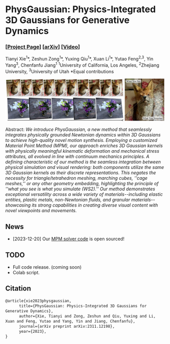 # PhysGaussian: Physics-Integrated 3D Gaussians for Generative Dynamics

### [[Project Page](https://xpandora.github.io/PhysGaussian/)] [[arXiv](https://arxiv.org/abs/2311.12198)] [[Video]()]

Tianyi Xie<sup>1</sup>\*, Zeshun Zong<sup>1</sup>\*, Yuxing Qiu<sup>1</sup>\*, Xuan Li<sup>1</sup>\*, Yutao Feng<sup>2,3</sup>, Yin Yang<sup>3</sup>, Chenfanfu Jiang<sup>1</sup>
<sup>1</sup>University of California, Los Angeles, <sup>2</sup>Zhejiang University, <sup>3</sup>University of Utah
*Equal contributions

![teaser-1.jpg](_resources/teaser-1.jpg)

Abstract: *We introduce PhysGaussian, a new method that seamlessly integrates physically grounded Newtonian dynamics within 3D Gaussians to achieve high-quality novel motion synthesis. Employing a customized Material Point Method (MPM), our approach enriches 3D Gaussian kernels with physically meaningful kinematic deformation and mechanical stress attributes, all evolved in line with continuum mechanics principles. A defining characteristic of our method is the seamless integration between physical simulation and visual rendering: both components utilize the same 3D Gaussian kernels as their discrete representations. This negates the necessity for triangle/tetrahedron meshing, marching cubes, ''cage meshes,'' or any other geometry embedding, highlighting the principle of ''what you see is what you simulate (WS2).'' Our method demonstrates exceptional versatility across a wide variety of materials--including elastic entities, plastic metals, non-Newtonian fluids, and granular materials--showcasing its strong capabilities in creating diverse visual content with novel viewpoints and movements.*

## News

- [2023-12-20] Our [MPM solver code](https://github.com/zeshunzong/warp-mpm) is open sourced!

## TODO

- Full code release. (coming soon)
- Colab script.

## Citation

```
@article{xie2023physgaussian,
      title={PhysGaussian: Physics-Integrated 3D Gaussians for Generative Dynamics}, 
      author={Xie, Tianyi and Zong, Zeshun and Qiu, Yuxing and Li, Xuan and Feng, Yutao and Yang, Yin and Jiang, Chenfanfu},
      journal={arXiv preprint arXiv:2311.12198},
      year={2023},
}
```